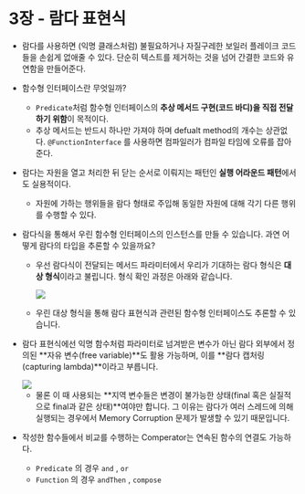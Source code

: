 # 3장 - 람다 표현식

- 람다를 사용하면 (익명 클래스처럼) 불필요하거나 자질구레한 보일러 플레이크 코드들을 손쉽게 없애줄 수 있다. 단순히 텍스트를 제거하는 것을 넘어 간결한 코드와 유연함을 만들어준다.
- 함수형 인터페이스란 무엇일까?
    - `Predicate`처럼 함수형 인터페이스의 **추상 메서드 구현(코드 바디)을 직접 전달하기 위함**이 목적이다.
    - 추상 메서드는 반드시 하나만 가져야 하며 defualt method의 개수는 상관없다. `@FunctionInterface` 를 사용하면 컴파일러가 컴파일 타임에 오류를 잡아준다.
- 람다는 자원을 열고 처리한 뒤 닫는 순서로 이뤄지는 패턴인 **실행 어라운드 패턴**에서도 실용적이다.
    - 자원에 가하는 행위들을 람다 형태로 주입해 동일한 자원에 대해 각기 다른 행위를 수행할 수 있다.
- 람다식을 통해서 우린 함수형 인터페이스의 인스턴스를 만들 수 있습니다. 과연 어떻게 람다의 타입을 추론할 수 있을까요?
    - 우선 람다식이 전달되는 메서드 파라미터에서 우리가 기대하는 람다 형식은 **대상 형식**이라고 불립니다. 형식 확인 과정은 아래와 같습니다.
        
        <img src="img/Untitled.png">
        
    - 우린 대상 형식을 통해 람다 표현식과 관련된 함수형 인터페이스도 추론할 수 있습니다.
- 람다 표현식에선 익명 함수처럼 파라미터로 넘겨받은 변수가 아닌 람다 외부에서 정의된 **자유 변수(free variable)**도 활용 가능하며, 이를 **람다 캡처링(capturing lambda)**이라고 부릅니다.
    
    <img src="img/Untitled 1.png">
    
    - 물론 이 때 사용되는 **지역 변수들은 변경이 불가능한 상태(final 혹은 실질적으로 final과 같은 상태)**여야만 합니다. 그 이유는 람다가 여러 스레드에 의해 실행되는 경우에서 Memory Corruption 문제가 발생할 수 있기 때문입니다.
- 작성한 함수들에서 비교를 수행하는 Comperator는 연속된 함수의 연결도 가능하다.
    - `Predicate` 의 경우 `and` , `or`
    - `Function` 의 경우 `andThen` , `compose`